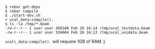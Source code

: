 ```
$ rebar get-deps
$ rebar compile
$ ./start-dev.sh
> ucol_data:compile().
$ ls -la /tmp/*.beam
-rw-r--r-- 1 user user 458348 Feb 26 16:14 /tmp/ucol_testdata.beam
-rw-r--r-- 1 user user 534664 Feb 26 16:13 /tmp/ucol_unidata.beam
```

`ucol\_data:compile().` will requere 1GB of RAM :)
